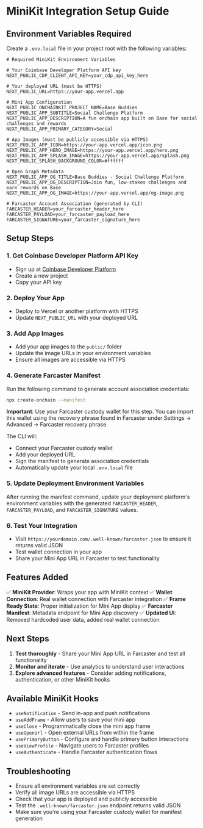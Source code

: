 # MiniKit Integration Setup Guide

## Environment Variables Required

Create a `.env.local` file in your project root with the following variables:

```env
# Required MiniKit Environment Variables

# Your Coinbase Developer Platform API key
NEXT_PUBLIC_CDP_CLIENT_API_KEY=your_cdp_api_key_here

# Your deployed URL (must be HTTPS)
NEXT_PUBLIC_URL=https://your-app.vercel.app

# Mini App Configuration
NEXT_PUBLIC_ONCHAINKIT_PROJECT_NAME=Base Buddies
NEXT_PUBLIC_APP_SUBTITLE=Social Challenge Platform
NEXT_PUBLIC_APP_DESCRIPTION=A fun onchain app built on Base for social challenges and rewards
NEXT_PUBLIC_APP_PRIMARY_CATEGORY=Social

# App Images (must be publicly accessible via HTTPS)
NEXT_PUBLIC_APP_ICON=https://your-app.vercel.app/icon.png
NEXT_PUBLIC_APP_HERO_IMAGE=https://your-app.vercel.app/hero.png
NEXT_PUBLIC_APP_SPLASH_IMAGE=https://your-app.vercel.app/splash.png
NEXT_PUBLIC_SPLASH_BACKGROUND_COLOR=#ffffff

# Open Graph Metadata
NEXT_PUBLIC_APP_OG_TITLE=Base Buddies - Social Challenge Platform
NEXT_PUBLIC_APP_OG_DESCRIPTION=Join fun, low-stakes challenges and earn rewards on Base
NEXT_PUBLIC_APP_OG_IMAGE=https://your-app.vercel.app/og-image.png

# Farcaster Account Association (generated by CLI)
FARCASTER_HEADER=your_farcaster_header_here
FARCASTER_PAYLOAD=your_farcaster_payload_here
FARCASTER_SIGNATURE=your_farcaster_signature_here
```

## Setup Steps

### 1. Get Coinbase Developer Platform API Key
- Sign up at [Coinbase Developer Platform](https://developer.coinbase.com/)
- Create a new project
- Copy your API key

### 2. Deploy Your App
- Deploy to Vercel or another platform with HTTPS
- Update `NEXT_PUBLIC_URL` with your deployed URL

### 3. Add App Images
- Add your app images to the `public/` folder
- Update the image URLs in your environment variables
- Ensure all images are accessible via HTTPS

### 4. Generate Farcaster Manifest
Run the following command to generate account association credentials:

```bash
npx create-onchain --manifest
```

**Important**: Use your Farcaster custody wallet for this step. You can import this wallet using the recovery phrase found in Farcaster under Settings → Advanced → Farcaster recovery phrase.

The CLI will:
- Connect your Farcaster custody wallet
- Add your deployed URL
- Sign the manifest to generate association credentials
- Automatically update your local `.env.local` file

### 5. Update Deployment Environment Variables
After running the manifest command, update your deployment platform's environment variables with the generated `FARCASTER_HEADER`, `FARCASTER_PAYLOAD`, and `FARCASTER_SIGNATURE` values.

### 6. Test Your Integration
- Visit `https://yourdomain.com/.well-known/farcaster.json` to ensure it returns valid JSON
- Test wallet connection in your app
- Share your Mini App URL in Farcaster to test functionality

## Features Added

✅ **MiniKit Provider**: Wraps your app with MiniKit context
✅ **Wallet Connection**: Real wallet connection with Farcaster integration
✅ **Frame Ready State**: Proper initialization for Mini App display
✅ **Farcaster Manifest**: Metadata endpoint for Mini App discovery
✅ **Updated UI**: Removed hardcoded user data, added real wallet connection

## Next Steps

1. **Test thoroughly** - Share your Mini App URL in Farcaster and test all functionality
2. **Monitor and iterate** - Use analytics to understand user interactions
3. **Explore advanced features** - Consider adding notifications, authentication, or other MiniKit hooks

## Available MiniKit Hooks

- `useNotification` - Send in-app and push notifications
- `useAddFrame` - Allow users to save your mini app
- `useClose` - Programmatically close the mini app frame
- `useOpenUrl` - Open external URLs from within the frame
- `usePrimaryButton` - Configure and handle primary button interactions
- `useViewProfile` - Navigate users to Farcaster profiles
- `useAuthenticate` - Handle Farcaster authentication flows

## Troubleshooting

- Ensure all environment variables are set correctly
- Verify all image URLs are accessible via HTTPS
- Check that your app is deployed and publicly accessible
- Test the `.well-known/farcaster.json` endpoint returns valid JSON
- Make sure you're using your Farcaster custody wallet for manifest generation 